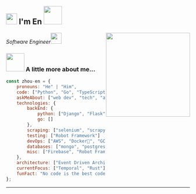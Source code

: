 <h2><img src="https://emojis.slackmojis.com/emojis/images/1531849430/4246/blob-sunglasses.gif?1531849430" width="30"/> I'm En <img src="https://media.giphy.com/media/12oufCB0MyZ1Go/giphy.gif" width="50"></h2>
<img align='right' src="https://media.giphy.com/media/M9gbBd9nbDrOTu1Mqx/giphy.gif" width="230">
<p><em>Software Engineer<img src="https://media.giphy.com/media/WUlplcMpOCEmTGBtBW/giphy.gif" width="30"> 
</em></p>


### <img src="https://media.giphy.com/media/VgCDAzcKvsR6OM0uWg/giphy.gif" width="50"> A little more about me...  

```javascript
const zhou-en = {
    pronouns: "He" | "Him",
    code: ["Python", "Go", "TypeScript", "Rust"],
    askMeAbout: ["web dev", "tech", "app dev", "photography"],
    technologies: {
        backEnd: {
            python: ["Django", "Flask", "FaskAPI"],
            go: []
        },
        scraping: ["selenium", "scrapy", "spider"]
        testing: ["Robot Framework"]
        devOps: ["AWS", "Docker🐳", "GCP", "Nginx"],
        databases: ["mongo", "postgresql", "sqlite"],
        misc: ["Firebase", "Robot Framework"]
    },
    architecture: ["Event Driven Architecture", "Microservices"],
    currentFocus: ["Temporal", "Rust"],
    funFact: "No code is the best code!"
};
```
---
<!--START_SECTION:waka-->
<!--END_SECTION:waka-->
